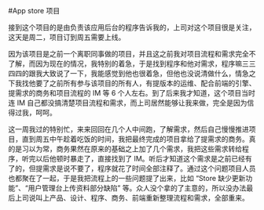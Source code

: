 #App store 项目

接到这个项目的是由负责该应用后台的程序告诉我的，上司对这个项目很是关注，这天是周二，项目订到周五需要上线。

因为该项目是之前一个离职同事做的项目，并且这之前我对项目流程和需求完全不了解，而因为现在的情况，我特别的着急，于是找到程序和他对需求，程序嘛三三四四的跟我大致说了一下，我能感觉到他也很着急，但他也没说清做什么，情急之下我找他要了之前所有参与该项目的所有人，有提版本的运维、配合前端的引擎、提需求的商务和项目流程的 IM 等 6 个人左右。到了后来我才知道，这个项目当时连 IM 自己都没搞清楚项目流程和需求，而上司居然能够让我来做，完全是因为信得过我，呵呵。

这一周我过的特别忙，来来回回在几个人中间跑，了解需求，然后自己慢慢推进项目，直到周五中午趁着吃饭的时间，我把最终完成的项目拿给了提需求的商务。真的是习以为常，商务果然在原来的基础之上加了几个需求，我把这些需求转给程序，听完以后他顿时暴走了，直接找到了 IM。听后才知道这个需求是之前已经有了的，但提需求是说不要了，程序就花了时间全部注释了。通过这个问题项目人员也都聚在了一起，于是我把流程上的一些问题提了出来，比如 “Store 缺少更新功能”、“用户管理台上传资料部分缺陷” 等。众人没个拿的了主意的，所以没办法最后上司说叫上产品、设计、程序、商务、前端重新整理流程和需求，全部重来。